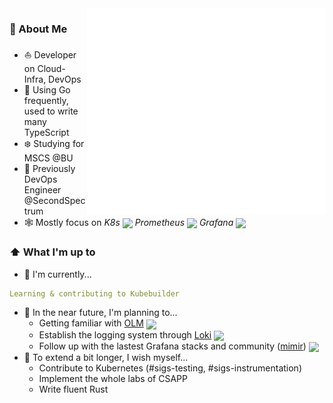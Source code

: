 <img width="380" align="right" src="/github-metrics.svg" alt="Metrics">

### 📖 About Me

- ⛵ Developer on Cloud-Infra, DevOps
- 🐾 Using Go frequently, used to write many TypeScript
- ❄️ Studying for MSCS @BU
- 🏹 Previously DevOps Engineer @SecondSpectrum
- 🕸️ Mostly focus on _K8s <img src="https://img.icons8.com/color/48/000000/kubernetes.png" height="16em" align="center"/> Prometheus <img src="https://cncf-branding.netlify.app/img/projects/prometheus/icon/color/prometheus-icon-color.png" height="16em" align="center" /> Grafana <img src="https://grafana.com/static/img/menu/grafana2.svg" height="16em" align="center" />_

### ⬆ What I'm up to

- 🔨 I'm currently...

```yaml
Learning & contributing to Kubebuilder
```

- 🎯 In the near future, I'm planning to...
  - Getting familiar with [OLM](https://github.com/operator-framework/operator-lifecycle-manager) <img src="https://olm.operatorframework.io/favicons/favicon-32x32.png" height="16em" align="center" />
  - Establish the logging system through [Loki](https://github.com/grafana/loki) <img src="https://grafana.com/static/img/logos/logo-loki.svg" height="16em" align="center" />
  - Follow up with the lastest Grafana stacks and community ([mimir](https://github.com/grafana/mimir)) <img src="https://grafana.com/static/img/logos/logo-mimir.svg" height="16em" align="center" />
- 🧐 To extend a bit longer, I wish myself...
  - Contribute to Kubernetes (#sigs-testing, #sigs-instrumentation)
  - Implement the whole labs of CSAPP
  - Write fluent Rust
